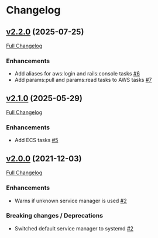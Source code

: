 # Changelog

## [v2.2.0](https://github.com/infinum/mina-infinum/tree/v-2.2.0) (2025-07-25)
[Full Changelog](https://github.com/infinum/mina-infinum/compare/v2.1.0...v2.2.0)

### Enhancements

- Add aliases for aws:login and rails:console tasks [\#6](https://github.com/infinum/mina-infinum/pull/6)
- Add params:pull and params:read tasks to AWS tasks [\#7](https://github.com/infinum/mina-infinum/pull/7)

## [v2.1.0](https://github.com/infinum/mina-infinum/tree/v-2.1.0) (2025-05-29)
[Full Changelog](https://github.com/infinum/mina-infinum/compare/v2.0.0...v2.1.0)

### Enhancements

- Add ECS tasks [\#5](https://github.com/infinum/mina-infinum/pull/5)

## [v2.0.0](https://github.com/infinum/mina-infinum/tree/v-2.0.0) (2021-12-03)
[Full Changelog](https://github.com/infinum/mina-infinum/compare/v1.9.0...v2.0.0)

### Enhancements

- Warns if unknown service manager is used [\#2](https://github.com/infinum/mina-infinum/pull/2)

### Breaking changes / Deprecations

- Switched default service manager to systemd [\#2](https://github.com/infinum/mina-infinum/pull/2)